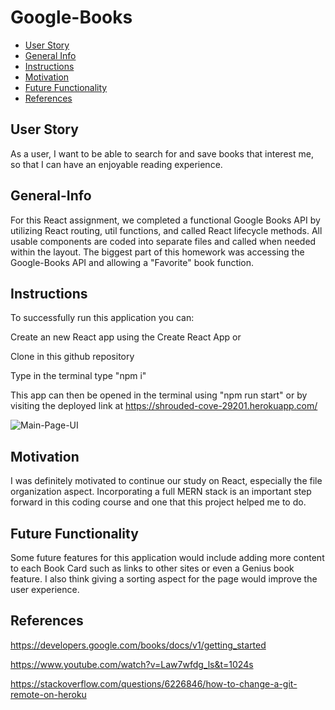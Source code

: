 # Google-Books

- [User Story](#User-Story)
- [General Info](#General-Info)
- [Instructions](#Instructions)
- [Motivation](#Motivation)
- [Future Functionality](#Future-Functionality)
- [References](#References)

## User Story

As a user,
I want to be able to search for and save books that interest me,
so that I can have an enjoyable reading experience.

## General-Info

For this React assignment, we completed a functional Google Books API by utilizing React routing, util functions, and called React lifecycle methods. All usable components are coded into separate files and called when needed within the layout. The biggest part of this homework was accessing the Google-Books API and allowing a "Favorite" book function.

## Instructions

To successfully run this application you can:

Create an new React app using the Create React App or

Clone in this github repository

Type in the terminal type "npm i"

This app can then be opened in the terminal using "npm run start" or by visiting the deployed link at https://shrouded-cove-29201.herokuapp.com/

![Main-Page-UI](public/Screenshot.png)

## Motivation

I was definitely motivated to continue our study on React, especially the file organization aspect. Incorporating a full MERN stack is an important step forward in this coding course and one that this project helped me to do.

## Future Functionality

Some future features for this application would include adding more content to each Book Card such as links to other sites or even a Genius book feature. I also think giving a sorting aspect for the page would improve the user experience.

## References

https://developers.google.com/books/docs/v1/getting_started

https://www.youtube.com/watch?v=Law7wfdg_ls&t=1024s

https://stackoverflow.com/questions/6226846/how-to-change-a-git-remote-on-heroku

